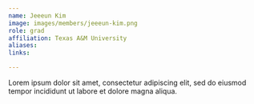 ```yaml
---
name: Jeeeun Kim
image: images/members/jeeeun-kim.png
role: grad
affiliation: Texas A&M University
aliases:
links:

---
```


Lorem ipsum dolor sit amet, consectetur adipiscing elit, sed do eiusmod tempor incididunt ut labore et dolore magna aliqua.
